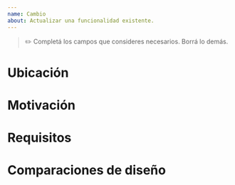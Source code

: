 ```yaml
---
name: Cambio
about: Actualizar una funcionalidad existente.
---
```


> ✏️ Completá los campos que consideres necesarios. Borrá lo demás.

# Ubicación

# Motivación

# Requisitos

# Comparaciones de diseño
